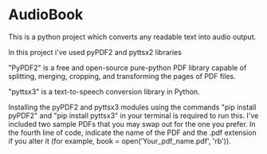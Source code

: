 # AudioBook

This is a python project which converts any readable text into audio output.

In this project i've used pyPDF2 and pyttsx2 libraries

"PyPDF2" is a free and open-source pure-python PDF library capable of splitting, merging, cropping, and transforming the pages of PDF files.

"pyttsx3" is a text-to-speech conversion library in Python.


Installing the pyPDF2 and pyttsx3 modules using the commands "pip install pyPDF2" and "pip install pyttsx3" in your terminal is required to run this. I've included two sample PDFs that you may swap out for the one you prefer. In the fourth line of code, indicate the name of the PDF and the .pdf extension if you alter it (for example, book = open('Your_pdf_name.pdf', 'rb')).

